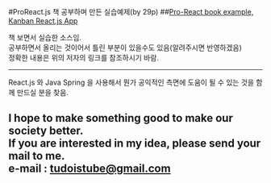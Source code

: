 #ProReact.js 책 공부하며 만든 실습예제(by 29p)
##[Pro-React book example, Kanban React.js App](https://github.com/pro-react/kanban-app "pro-react gitHub" )  
    
책 보면서 실습한 소스임.  
공부하면서 올리는 것이어서 틀린 부분이 있을수도 있음(알려주시면 반영하겠음)  
정확한 내용은 위의 저자의 링크를 참조하시기 바람.  
  
---
React.js 와 Java Spring 을 사용해서 뭔가 공익적인 측면에 도움이 될 수 있는 것을
함께 만드실 분을 찾음.

I hope to make something good to make our society better.  
If you are interested in my idea, please send your mail to me.  
e-mail : tudoistube@gmail.com
---
